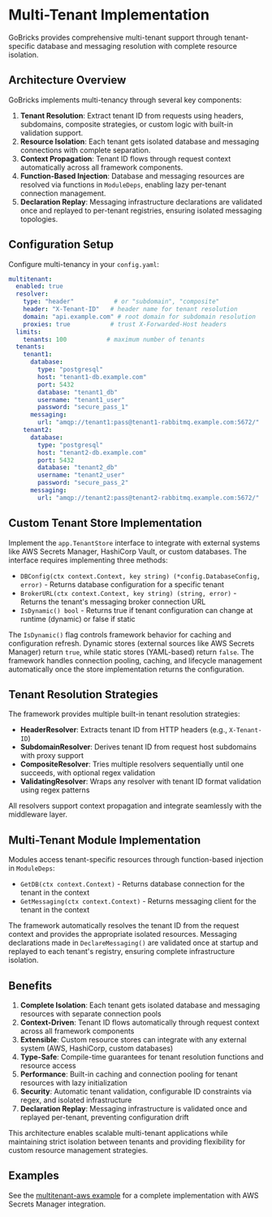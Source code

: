# Multi-Tenant Implementation

GoBricks provides comprehensive multi-tenant support through tenant-specific database and messaging resolution with complete resource isolation.

## Architecture Overview

GoBricks implements multi-tenancy through several key components:

1. **Tenant Resolution**: Extract tenant ID from requests using headers, subdomains, composite strategies, or custom logic with built-in validation support.
2. **Resource Isolation**: Each tenant gets isolated database and messaging connections with complete separation.
3. **Context Propagation**: Tenant ID flows through request context automatically across all framework components.
4. **Function-Based Injection**: Database and messaging resources are resolved via functions in `ModuleDeps`, enabling lazy per-tenant connection management.
5. **Declaration Replay**: Messaging infrastructure declarations are validated once and replayed to per-tenant registries, ensuring isolated messaging topologies.

## Configuration Setup

Configure multi-tenancy in your `config.yaml`:

```yaml
multitenant:
  enabled: true
  resolver:
    type: "header"           # or "subdomain", "composite"
    header: "X-Tenant-ID"   # header name for tenant resolution
    domain: "api.example.com" # root domain for subdomain resolution
    proxies: true           # trust X-Forwarded-Host headers
  limits:
    tenants: 100           # maximum number of tenants
  tenants:
    tenant1:
      database:
        type: "postgresql"
        host: "tenant1-db.example.com"
        port: 5432
        database: "tenant1_db"
        username: "tenant1_user"
        password: "secure_pass_1"
      messaging:
        url: "amqp://tenant1:pass@tenant1-rabbitmq.example.com:5672/"
    tenant2:
      database:
        type: "postgresql"
        host: "tenant2-db.example.com"
        port: 5432
        database: "tenant2_db"
        username: "tenant2_user"
        password: "secure_pass_2"
      messaging:
        url: "amqp://tenant2:pass@tenant2-rabbitmq.example.com:5672/"
```

## Custom Tenant Store Implementation

Implement the `app.TenantStore` interface to integrate with external systems like AWS Secrets Manager, HashiCorp Vault, or custom databases. The interface requires implementing three methods:

- `DBConfig(ctx context.Context, key string) (*config.DatabaseConfig, error)` - Returns database configuration for a specific tenant
- `BrokerURL(ctx context.Context, key string) (string, error)` - Returns the tenant's messaging broker connection URL
- `IsDynamic() bool` - Returns true if tenant configuration can change at runtime (dynamic) or false if static

The `IsDynamic()` flag controls framework behavior for caching and configuration refresh. Dynamic stores (external sources like AWS Secrets Manager) return `true`, while static stores (YAML-based) return `false`. The framework handles connection pooling, caching, and lifecycle management automatically once the store implementation returns the configuration.

## Tenant Resolution Strategies

The framework provides multiple built-in tenant resolution strategies:

- **HeaderResolver**: Extracts tenant ID from HTTP headers (e.g., `X-Tenant-ID`)
- **SubdomainResolver**: Derives tenant ID from request host subdomains with proxy support
- **CompositeResolver**: Tries multiple resolvers sequentially until one succeeds, with optional regex validation
- **ValidatingResolver**: Wraps any resolver with tenant ID format validation using regex patterns

All resolvers support context propagation and integrate seamlessly with the middleware layer.

## Multi-Tenant Module Implementation

Modules access tenant-specific resources through function-based injection in `ModuleDeps`:

- `GetDB(ctx context.Context)` - Returns database connection for the tenant in the context
- `GetMessaging(ctx context.Context)` - Returns messaging client for the tenant in the context

The framework automatically resolves the tenant ID from the request context and provides the appropriate isolated resources. Messaging declarations made in `DeclareMessaging()` are validated once at startup and replayed to each tenant's registry, ensuring complete infrastructure isolation.

## Benefits

1. **Complete Isolation**: Each tenant gets isolated database and messaging resources with separate connection pools
2. **Context-Driven**: Tenant ID flows automatically through request context across all framework components
3. **Extensible**: Custom resource stores can integrate with any external system (AWS, HashiCorp, custom databases)
4. **Type-Safe**: Compile-time guarantees for tenant resolution functions and resource access
5. **Performance**: Built-in caching and connection pooling for tenant resources with lazy initialization
6. **Security**: Automatic tenant validation, configurable ID constraints via regex, and isolated infrastructure
7. **Declaration Replay**: Messaging infrastructure is validated once and replayed per-tenant, preventing configuration drift

This architecture enables scalable multi-tenant applications while maintaining strict isolation between tenants and providing flexibility for custom resource management strategies.

## Examples

See the [multitenant-aws example](https://github.com/gaborage/go-bricks-demo-project/tree/main/multitenant-aws) for a complete implementation with AWS Secrets Manager integration.
